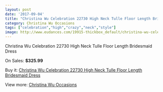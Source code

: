 ```yaml
---
layout: post
date: '2017-09-04'
title: "Christina Wu Celebration 22730 High Neck Tulle Floor Length Bridesmaid Dress"
category: Christina Wu Occasions
tags: ["celebration","high","crazy","neck","style"]
image: http://www.eudances.com/19915-thickbox_default/christina-wu-celebration-22730-high-neck-tulle-floor-length-bridesmaid-dress.jpg
---
```

Christina Wu Celebration 22730 High Neck Tulle Floor Length Bridesmaid Dress

On Sales: **$325.99**
<a href="https://www.eudances.com/en/christina-wu-occasions/5950-christina-wu-celebration-22730-high-neck-tulle-floor-length-bridesmaid-dress.html"><amp-img layout="responsive" width="600" height="600" src="//www.eudances.com/19915-thickbox_default/christina-wu-celebration-22730-high-neck-tulle-floor-length-bridesmaid-dress.jpg" alt="Christina Wu Celebration 22730 High Neck Tulle Floor Length Bridesmaid Dress 0" /></a>

Buy it: [Christina Wu Celebration 22730 High Neck Tulle Floor Length Bridesmaid Dress](https://www.eudances.com/en/christina-wu-occasions/5950-christina-wu-celebration-22730-high-neck-tulle-floor-length-bridesmaid-dress.html "Christina Wu Celebration 22730 High Neck Tulle Floor Length Bridesmaid Dress")

View more: [Christina Wu Occasions](https://www.eudances.com/en/59-christina-wu-occasions "Christina Wu Occasions")